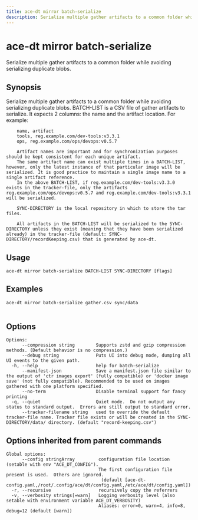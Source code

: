 ```yaml
---
title: ace-dt mirror batch-serialize
description: Serialize multiple gather artifacts to a common folder while avoiding serializing duplicate blobs.
---
```


<!--
This documentation is auto generated by a script.
Please do not edit this file directly.
-->

<!-- markdownlint-disable-next-line single-title -->
# ace-dt mirror batch-serialize

Serialize multiple gather artifacts to a common folder while avoiding serializing duplicate blobs.

## Synopsis

Serialize multiple gather artifacts to a common folder while avoiding serializing duplicate blobs.
		BATCH-LIST is a CSV file of gather artifacts to serialize. It expects 2 columns: the name and the artifact location. For example:

		name, artifact
		tools, reg.example.com/dev-tools:v3.3.1
		ops, reg.example.com/ops/devops:v0.5.7
		
		Artifact names are important and for synchronization purposes should be kept consistent for each unique artifact. 
		The same artifact name can exist multiple times in a BATCH-LIST, however, only the latest instance of that particular image will be serialized. It is good practice to maintain a single image name to a single artifact reference. 
		In the above BATCH-LIST, if reg.example.com/dev-tools:v3.3.0 exists in the tracker-file, only the artifacts reg.example.com/ops/devops:v0.5.7 and reg.example.com/dev-tools:v3.3.1 will be serialized. 
		
		SYNC-DIRECTORY is the local repository in which to store the tar files.

		All artifacts in the BATCH-LIST will be serialized to the SYNC-DIRECTORY unless they exist (meaning that they have been serialized already) in the tracker-file (default: SYNC-DIRECTORY/recordKeeping.csv) that is generated by ace-dt. 


## Usage

```plaintext
ace-dt mirror batch-serialize BATCH-LIST SYNC-DIRECTORY [flags]
```

## Examples

```sh
ace-dt mirror batch-serialize gather.csv sync/data
		
```

## Options

```plaintext
Options:
      --compression string        Supports zstd and gzip compression methods. (Default behavior is no compression.)
      --debug string              Puts UI into debug mode, dumping all UI events to the given path.
  -h, --help                      help for batch-serialize
      --manifest-json             Save a manifest.json file similar to the output of 'ctr images export' (fully compatible) or 'docker image save' (not fully compatible). Recommended to be used on images gathered with one platform specified.
      --no-term                   Disable terminal support for fancy printing
  -q, --quiet                     Quiet mode.  Do not output any status to standard output.  Errors are still output to standard error.
      --tracker-filename string   used to override the default tracker-file name. Tracker file exists or will be created in the SYNC-DIRECTORY/data/ directory. (default "record-keeping.csv")
```

## Options inherited from parent commands

```plaintext
Global options:
      --config stringArray         configuration file location (setable with env "ACE_DT_CONFIG").
                                   The first configuration file present is used.  Others are ignored.
                                    (default [ace-dt-config.yaml,/root/.config/ace/dt/config.yaml,/etc/ace/dt/config.yaml])
  -r, --recursive                  recursively copy the referrers
  -v, --verbosity strings[=warn]   Logging verbosity level (also setable with environment variable ACE_DT_VERBOSITY)
                                   Aliases: error=0, warn=4, info=8, debug=12 (default [warn])
```
